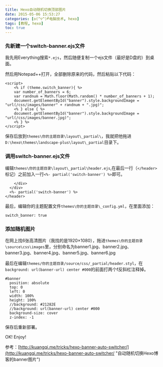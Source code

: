 ```yaml
---
title: Hexo自动随机切换顶部图片
date: 2015-05-06 15:53:27
categories: [o(^▽^)┛电脑技术, hexo]
tags: [教程, hexo]
toc: true
---
```

### 先新建一个switch-banner.ejs文件
我先用Everything搜索`*.ejs`，然后随便复制一个ejs文件（最好是D盘的）到桌面。

然后用Notepad++打开，全部删除原来的代码，然后粘贴以下代码：
```
<script>
    <% if (theme.switch_banner){ %>
    var number_of_banners = 6;
    var randnum = Math.floor(Math.random() * number_of_banners + 1);
    document.getElementById("banner").style.backgroundImage = "url(/css/images/banner" + randnum + ".jpg)";
    <% } else { %>
    document.getElementById("banner").style.backgroundImage = "url(/css/images/banner.jpg)";
    <% } %>
</script>
```
保存后放到`themes\你的主题目录\layout\_partial\`，我就把他拖进`D:\hexo\themes\landscape-plus\layout\_partial`目录下。
<!--more-->
### 调用switch-banner.ejs文件
编辑`themes\你的主题目录\layout\_partial\header.ejs`,在最后一行（`</header>`标记）之前加入一行`<%- partial('switch-banner') %>`即可。
```
    </div>
  </div>
  <%- partial('switch-banner') %>
</header>
```

最后，编辑你的主题配置文件`themes\你的主题目录\_config.yml`，在里面添加：
``` bash
switch_banner: true
```

### 添加随机图片
在网上找6张高清图片（我找的是1920×1080），拖进`themes\你的主题目录\source\css\images`里，分别命名为banner1.jpg、banner2.jpg、banner3.jpg、banner4.jpg、banner5.jpg、banner6.jpg

最后在编辑`themes/你的主题目录/source/css/_partial/header.styl`，在`background: url(banner-url) center #000`的前面打两个f反斜杠注释掉。
```
#banner
  position: absolute
  top: 0
  left: 0
  width: 100%
  height: 100%
  //background: #21282E
  //background: url(banner-url) center #000
  background-size: cover
  z-index: -1
```

保存后重新部署。

OK! Enjoy!

参考：[http://kuangqi.me/tricks/hexo-banner-auto-switcher/](http://kuangqi.me/tricks/hexo-banner-auto-switcher/ "自动随机切换Hexo博客的banner图片")
